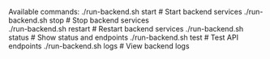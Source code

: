 Available commands:
  ./run-backend.sh start    # Start backend services
  ./run-backend.sh stop     # Stop backend services  
  ./run-backend.sh restart  # Restart backend services
  ./run-backend.sh status   # Show status and endpoints
  ./run-backend.sh test     # Test API endpoints
  ./run-backend.sh logs     # View backend logs